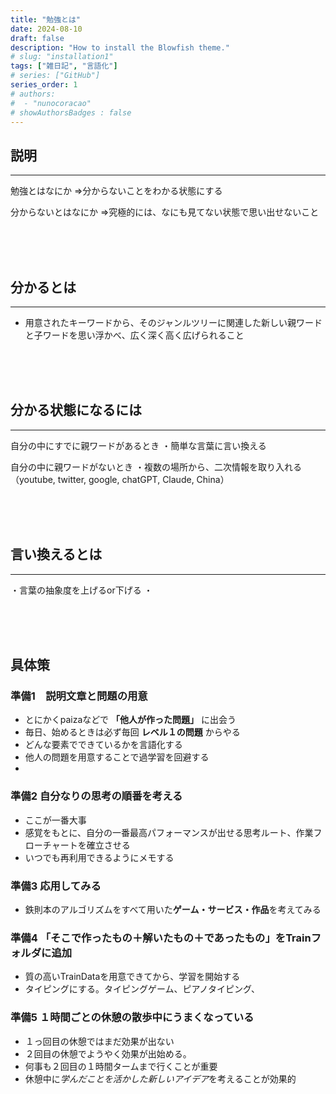 ```yaml
---
title: "勉強とは"
date: 2024-08-10
draft: false
description: "How to install the Blowfish theme."
# slug: "installation1"
tags: ["雑日記", "言語化"]
# series: ["GitHub"]
series_order: 1
# authors:
#  - "nunocoracao"
# showAuthorsBadges : false 
---
```






## 説明
___


勉強とはなにか
⇒分からないことをわかる状態にする 


分からないとはなにか
⇒究極的には、なにも見てない状態で思い出せないこと




<br><br><br>
## 分かるとは
___


- 用意されたキーワードから、そのジャンルツリーに関連した新しい親ワードと子ワードを思い浮かべ、広く深く高く広げられること





<br><br><br>
## 分かる状態になるには
___


自分の中にすでに親ワードがあるとき
・簡単な言葉に言い換える


自分の中に親ワードがないとき
・複数の場所から、二次情報を取り入れる（youtube, twitter, google, chatGPT, Claude, China）




<br><br><br>
## 言い換えるとは
___
・言葉の抽象度を上げるor下げる
・




<br><br><br>
## 具体策


### 準備1　**説明文章**と**問題**の用意
- とにかくpaizaなどで **「他人が作った問題」** に出会う
- 毎日、始めるときは必ず毎回 **レベル１の問題** からやる
- どんな要素でできているかを言語化する
- 他人の問題を用意することで過学習を回避する
- 


### 準備2 **自分なりの思考の順番**を考える
- ここが一番大事
- 感覚をもとに、自分の一番最高パフォーマンスが出せる思考ルート、作業フローチャートを確立させる
- いつでも再利用できるようにメモする
 

### 準備3 応用してみる

- 鉄則本のアルゴリズムをすべて用いた**ゲーム・サービス・作品**を考えてみる



### 準備4 「そこで作ったもの＋解いたもの＋であったもの」を**Trainフォルダに追加**
- 質の高いTrainDataを用意できてから、学習を開始する
- タイピングにする。タイピングゲーム、ピアノタイピング、



### 準備5 **１時間ごとの休憩の散歩中**にうまくなっている
- １っ回目の休憩ではまだ効果が出ない
- ２回目の休憩でようやく効果が出始める。
- 何事も２回目の１時間タームまで行くことが重要
- 休憩中に*学んだことを活かした新しいアイデア*を考えることが効果的




